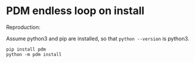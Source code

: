 # PDM endless loop on install

Reproduction:

Assume python3 and pip are installed, so that `python --version` is python3.

```shell
pip install pdm
python -m pdm install
```
